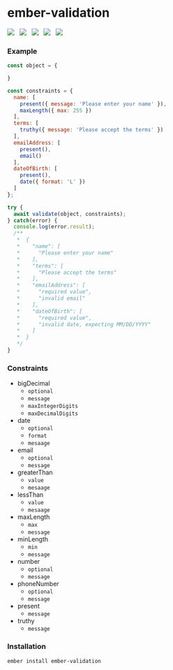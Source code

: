 # ember-validation

<a href="http://emberobserver.com/addons/ember-validation"><img src="http://emberobserver.com/badges/ember-validation.svg"></a> &nbsp; <a href="https://david-dm.org/amk221/ember-validation#badge-embed"><img src="https://david-dm.org/amk221/ember-validation.svg"></a> &nbsp; <a href="https://david-dm.org/amk221/ember-validation#dev-badge-embed"><img src="https://david-dm.org/amk221/ember-validation/dev-status.svg"></a> &nbsp; <a href="https://codeclimate.com/github/amk221/ember-validation"><img src="https://codeclimate.com/github/amk221/ember-validation/badges/gpa.svg" /></a> &nbsp; <a href="http://travis-ci.org/amk221/ember-validation"><img src="https://travis-ci.org/amk221/ember-validation.svg?branch=master"></a>

### Example

```javascript
const object = {

}

const constraints = {
  name: [
    present({ message: 'Please enter your name' }),
    maxLength({ max: 255 })
  ],
  terms: [
    truthy({ message: 'Please accept the terms' })
  ],
  emailAddress: [
    present(),
    email()
  ],
  dateOfBirth: [
    present(),
    date({ format: 'L' })
  ]
};

try {
  await validate(object, constraints);
} catch(error) {
  console.log(error.result);
  /**
   *  {
   *    "name": [
   *      "Please enter your name"
   *    ],
   *    "terms": [
   *      "Please accept the terms"
   *    ],
   *    "emailAddress": [
   *      "required value",
   *      "invalid email"
   *    ],
   *    "dateOfBirth": [
   *      "required value",
   *      "invalid date, expecting MM/DD/YYYY"
   *    ]
   *  }
   */
}
```

### Constraints

* bigDecimal
  * `optional`
  * `message`
  * `maxIntegerDigits`
  * `maxDecimalDigits`
* date
  * `optional`
  * `format`
  * `mesaage`
* email
  * `optional`
  * `message`
* greaterThan
  * `value`
  * `mesaage`
* lessThan
  * `value`
  * `mesaage`
* maxLength
  * `max`
  * `message`
* minLength
  * `min`
  * `message`
* number
  * `optional`
  * `message`
* phoneNumber
  * `optional`
  * `message`
* present
  * `message`
* truthy
  * `message`

### Installation
```
ember install ember-validation
```
